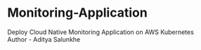 # Monitoring-Application
 Deploy Cloud Native Monitoring Application on AWS Kubernetes                              
 Author - Aditya Salunkhe  
